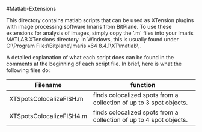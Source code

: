 #Matlab-Extensions

This directory contains matlab scripts that can be used as XTension plugins with image processing software Imaris from BitPlane. To use these extensions for analysis of images, simply copy the '.m' files into your Imaris MATLAB XTensions directory. In Windows, this is usually found under C:\Program Files\Bitplane\Imaris x64 8.4.1\XT\matlab\ .

A detailed explanation of what each script does can be found in the comments at the beginning of each script file. In brief, here is what the following files do:

Filename | function
---------|---------
XTSpotsColocalizeFISH.m | finds colocalized spots from a collection of up to 3 spot objects.
XTSpotsColocalizeFISH4.m | finds colocalized spots from a collection of up to 4 spot objects.
